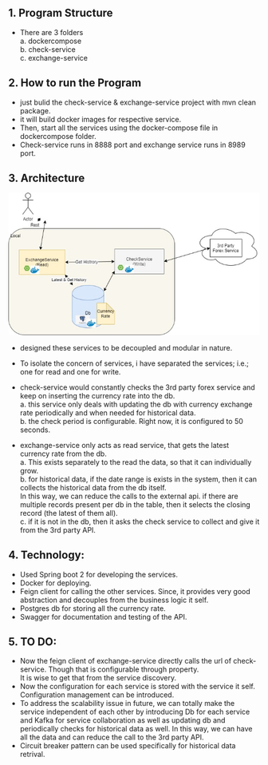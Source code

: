 
## 1. Program Structure
-  There are 3 folders </br>
	a. dockercompose </br>
	b. check-service </br>
	c. exchange-service </br>

## 2. How to run the Program
-  just bulid the check-service & exchange-service project with mvn clean package. </br>
-  it will build docker images for respective service. </br>
-  Then, start all the services using the docker-compose file in dockercompose folder. </br>
-  Check-service runs in 8888 port and exchange service runs in 8989 port. </br>

## 3. Architecture

   ![](Architecture.jpg)

-  designed these services to be decoupled and modular in nature. </br>
-  To isolate the concern of services, i have separated the services; i.e.; one for read and one for write. </br>
-  check-service would constantly checks the 3rd party forex service and keep on inserting the currency rate into the db.</br>
		a. this service only deals with updating the db with currency exchange rate periodically and when needed for historical data. </br>
		b. the check period is configurable. Right now, it is configured to 50 seconds. </br>
		
-  exchange-service only acts as read service, that gets the latest currency rate from the db. </br>
        a. This exists separately to the read the data, so that it can individually grow. </br>
	b. for historical data, if the date range is exists in the system, then it can collects the historical data from the db itself.</br>
	   In this way, we can reduce the calls to the external api. if there are multiple records present per db in the table, then it   selects the closing record (the latest of them all).</br>
		c. if it is not in the db, then it asks the check service to collect and give it from the 3rd party API.</br>


## 4. Technology:
-  Used Spring boot 2 for developing the services.</br>
-  Docker for deploying.</br>
-  Feign client for calling the other services. Since, it provides very good abstraction and decouples from the business logic it self.</br>
-  Postgres db for storing all the currency rate.</br>
-  Swagger for documentation and testing of the API.</br>
 

## 5. TO DO:
-  Now the feign client of exchange-service directly calls the url of check-service. Though that is configurable through property.</br>
   It is wise to get that from the service discovery. </br>
-  Now the configuration for each service is stored with the service it self. Configuration management can be introduced.</br>
-  To address the scalability issue in future, we can totally make the service independent of each other by introducing Db for each service and Kafka for service collaboration as well as updating db and periodically checks for historical data as well. In this way, we can have all the data and can reduce the call to the 3rd party API.</br>
-  Circuit breaker pattern can be used specifically for historical data retrival.   


   

